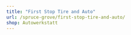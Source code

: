 ```yaml
---
title: "First Stop Tire and Auto"
url: /spruce-grove/first-stop-tire-and-auto/
shop: Autowerkstatt
---
```

